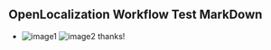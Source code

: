 ## OpenLocalization Workflow Test MarkDown
* ![image1](.\c35ca3af-51cb-484f-9f5b-f2f5bf82c777.PNG)   ![image2](.\12dba338-13bc-4a34-b4d2-bb7f88164d06.png) 
thanks!